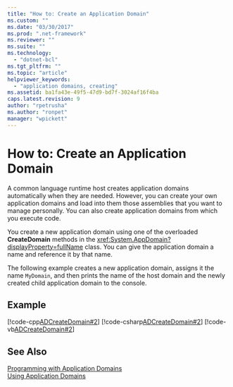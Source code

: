 ```yaml
---
title: "How to: Create an Application Domain"
ms.custom: ""
ms.date: "03/30/2017"
ms.prod: ".net-framework"
ms.reviewer: ""
ms.suite: ""
ms.technology: 
  - "dotnet-bcl"
ms.tgt_pltfrm: ""
ms.topic: "article"
helpviewer_keywords: 
  - "application domains, creating"
ms.assetid: ba1fa43e-49f5-47d9-bd7f-3024af16f4ba
caps.latest.revision: 9
author: "rpetrusha"
ms.author: "ronpet"
manager: "wpickett"
---
```

# How to: Create an Application Domain
A common language runtime host creates application domains automatically when they are needed. However, you can create your own application domains and load into them those assemblies that you want to manage personally. You can also create application domains from which you execute code.  
  
 You create a new application domain using one of the overloaded **CreateDomain** methods in the <xref:System.AppDomain?displayProperty=fullName> class. You can give the application domain a name and reference it by that name.  
  
 The following example creates a new application domain, assigns it the name `MyDomain`, and then prints the name of the host domain and the newly created child application domain to the console.  
  
## Example  
 [!code-cpp[ADCreateDomain#2](../../../samples/snippets/cpp/VS_Snippets_CLR/ADCreateDomain/CPP/source2.cpp#2)]
 [!code-csharp[ADCreateDomain#2](../../../samples/snippets/csharp/VS_Snippets_CLR/ADCreateDomain/CS/source2.cs#2)]
 [!code-vb[ADCreateDomain#2](../../../samples/snippets/visualbasic/VS_Snippets_CLR/ADCreateDomain/VB/source2.vb#2)]  
  
## See Also  
 [Programming with Application Domains](http://msdn.microsoft.com/en-us/bd36055b-56bd-43eb-b4d8-820c37172131)   
 [Using Application Domains](../../../docs/framework/app-domains/use.md)
